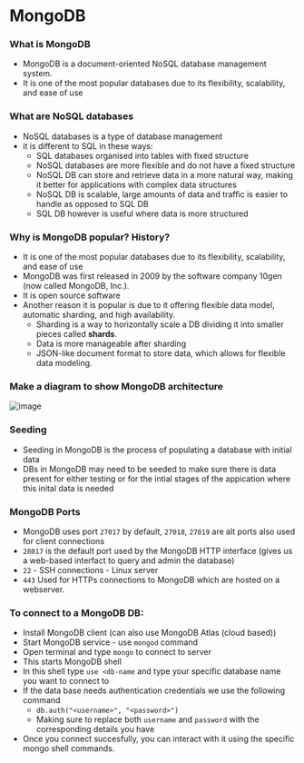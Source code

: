 # MongoDB

### What is MongoDB

* MongoDB is a document-oriented NoSQL database management system.
* It is one of the most popular databases due to its flexibility, scalability, and ease of use

### What are NoSQL databases

* NoSQL databases is a type of database management
* it is different to SQL in these ways:
  * SQL databases organised into tables with fixed structure
  * NoSQL databases are more flexible and do not have a fixed structure
  * NoSQL DB can store and retrieve data in a more natural way, making it better for applications with complex data structures
  * NoSQL DB is scalable, large amounts of data and traffic is easier to handle as opposed to SQL DB
  * SQL DB however is useful where data is more structured

### Why is MongoDB popular? History?

* It is one of the most popular databases due to its flexibility, scalability, and ease of use
* MongoDB was first released in 2009 by the software company 10gen (now called MongoDB, Inc.).
* It is open source software
* Another reason it is popular is due to it offering flexible data model, automatic sharding, and high availability.
  * Sharding is a way to horizontally scale a DB dividing it into smaller pieces called **shards**. 
  * Data is more manageable after sharding
  * JSON-like document format to store data, which allows for flexible data modeling.

### Make a diagram to show MongoDB architecture

![image](https://user-images.githubusercontent.com/129314018/233045350-1b936922-e4b2-48a8-8b2b-39d93e4c24ba.png)


### Seeding

* Seeding in MongoDB is the process of populating a database with initial data
* DBs in MongoDB may need to be seeded to make sure there is data present for either testing or for the intial stages of the appication where this inital data is needed

### MongoDB Ports

* MongoDB uses port `27017` by default, `27018`, `27019` are alt ports also used for client connections
* `28017` is the default port used by the MongoDB HTTP interface (gives us a web-based interfact to query and admin the database)
* `22` - SSH connections - Linux server
* `443` Used for HTTPs connections to MongoDB which are hosted on a webserver.


### To connect to a MongoDB DB:

 * Install MongoDB client (can also use MongoDB Atlas (cloud based))
 * Start MongoDB service - use `mongod` command
 * Open terminal and type `mongo` to connect to server
 * This starts MongoDB shell
 * In this shell type `use <db-name` and type your specific database name you want to connect to
 * If the data base needs authentication credentials we use the following command
   * `db.auth("<username>", "<password>")`
   * Making sure to replace both `username` and `password` with the corresponding details you have
 * Once you connect succesfully, you can interact with it using the specific mongo shell commands.


